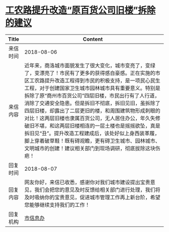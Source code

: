 # [工农路提升改造“原百货公司旧楼”拆除的建议](http://www.shangluo.gov.cn/zmhd/ldxxxx.jsp?urltype=leadermail.LeaderMailContentUrl&wbtreeid=1112&leadermailid=4851)

| Title |                                                                                                                                                                 Content                                                                                                                                                                 |
|:-----:|-----------------------------------------------------------------------------------------------------------------------------------------------------------------------------------------------------------------------------------------------------------------------------------------------------------------------------------------|
| 来信时间  | 2018-08-06                                                                                                                                                                                                                                                                                                                              |
| 来信内容  | 近年来，商洛城市面貌发生了很大变化，城市变亮了，变绿了，变漂亮了！市民有了更多的获得感自豪感。正在实施的市区工农路提升改造工程得到市民的积极支持，是一项民心民生工程，对于创建国家卫生城市园林城市具有重要意义。特别是拆除了原“商州市百货公司”四层旧楼，市民出行有了人行道，消除了交通安全隐患。但是拆旧不彻底，拆旧见旧，虽拆除了四层旧楼，却露出了二层更旧的楼，和周围建筑物形成刺眼的对比！这两层旧楼也隶属百货公司，无人居住办公，年久失修破旧不堪，和这两层旧楼相连的一层土楼也是摇摇欲坠，真是拆旧见“丑”。提升改造工程建成后，该处好似上身西装革履，脚上穿着破草鞋！既有碍观瞻，更有碍卫生城市、园林城市、文明城市的创建！建议相关部门到现场调研，彻底拔除这块伤疤！ |
| 回复时间  | 2018-08-07                                                                                                                                                                                                                                                                                                                              |
| 回复内容  | 网友你好，来信已收悉，感谢你对我们城市建设提出宝贵意见，我们会把您的意见及时反馈给相关部门进行处理，我们将及时吸纳你的宝贵意见，促进城市管理工作再上新台阶，希望您能够继续支持我们的工作！                                                                                                                                                                                                                                           |
| 回复机构  | [市信息办](../../category/agencies/市信息办.md)                                                                                                                                                                                                                                                                                                 |